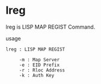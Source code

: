 lreg
====

lreg is LISP MAP REGIST Command.

usage

	lreg : LISP MAP REGIST
	
		 -m : Map Server
		 -e : EID Prefix
		 -r : Rloc Address
		 -k : Auth Key


